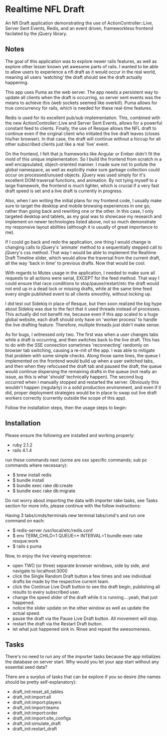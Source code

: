 # Realtime NFL Draft

An Nfl Draft application demonstrating the use of ActionController::Live, Server Sent Events, Redis, and an event driven, frameworkless frontend facilated by the jQuery library.

## Notes

The goal of this application was to explore newer rails features, as well as
explore other lesser known yet awesome parts of rails. I wanted to be able
to allow users to experience a nfl draft as it would occur in the real world,
meaning all users 'watching' the draft should see the draft actually happening.

This app uses Puma as the web server. The app needs a persistent way to update all clients when the draft is occurring, so server sent events was the means to achieve this (web sockets seemed like overkill). Puma allows for true concurrency for rails, which is needed for these real-time features.

Redis is used for its excellent pub/sub implementation. This, combined with the new ActionController::Live and Server Sent Events, allows for a powerful constant feed to clients. Finally, the use of Resque allows the NFL draft to continue even if the original client who initiated the live draft leaves (closes his/her browser). In that case, the draft will continue without a hiccup for all other subscribed clients just like a real 'live' event.

On the frontend, I felt that js frameworks like Angular or Ember didn't fit the mold of this unique implementation. So I build the frontend from scratch in a well encapsulated, object-oriented manner. I made sure not to pollute the global namespace, as well as explicitly make sure garbage collection could occur on processed/unused objects. jQuery was used simply for it's excellent DOM traversal functions, and animation. By not tying myself to a large framework, the frontend is much lighter, which is crucial if a very fast draft speed is set and a live draft is currently in progress.

Also, when I am writing the initial plans for my frontend code, I usually make sure to target the desktop and mobile browsing experiences in one go, rather than going back and rewriting one or the other. In this case, I only targeted desktop and tablets, as my goal was to showcase my research and implement on newer technologies listed above, not so much demonstrate my responsive layout abilities (although it is usually of great importance to me).

If I could go back and redo the application, one thing I would change is changing calls to jQuery's 'animate' method to a sequentially stepped call to jQuery's css method. That way I would be able to implement the Realtime Draft Timeline slider, which would allow the traversal from the current draft, all the way 'back in time' to previous drafts. Now that would be cool.

With regards to Mutex usage in the application, I needed to make sure all requests to all actions were serial, EXCEPT for the feed method. That way I could ensure that race conditions to stop/pause/restart/etc the draft would not end up in a dead lock or missing drafts, while at the same time feed every single published event to all clients smoothly, without locking up.

I did test out Sidekiq in place of Resque, but then soon realized the big hype about Sidekiq was due to the fact that it used threads instead of processes. This actually did not benefit me, because even if this app scaled to a huge global website, each draft should only have on 'worker process' to handle the live drafting feature. Therefore, multiple threads just didn't make sense.

As for bugs, I witnessed only two. The first was when a user changes tabs while a draft is occurring, and then switches back to the live draft. This has to do with the SSE connection sometimes 'reconnecting' randomly on browser tab switching, causing a re-init of the app. I was able to mitigate that problem with some simple checks. Along those same lines, the queue I implemented on the frontend would build up when a user switched tabs, and then when they refocused the draft tab and paused the draft, the queue would continue dispersing the remaining drafts in the queue (not really an issue, as this is what 'should' technically happen). The second bug occurred when I manually stopped and restarted the server. Obviously this wouldn't happen (regularly) in a solid production environment, and even if it did, proper deployment strategies would be in place to swap out live draft workers correctly (currently outside the scope of this app).


Follow the installation steps, then the usage steps to begin:


## Installation

Please ensure the following are installed and working properly:
  * ruby 2.1.2
  * rails 4.1.4

run these commands next (some are osx specific commands; sub pc commands where necessary):
  * $ brew install redis
  * $ bundle install
  * $ bundle exec rake db:create
  * $ bundle exec rake db:migrate

Do not worry about importing the data with importer rake tasks, see Tasks section for more info, please continue with the follow instructions:

Having 3 tabs/cmds/terminals new terminal tabs/cmd's and run one command on each:
  * $ redis-server /usr/local/etc/redis.conf
  * $ env TERM_CHILD=1 QUEUE=* INTERVAL=1 bundle exec rake resque:work
  * $ rails s puma

Now, to enjoy the live viewing experience:
  * open TWO (or three) separate browser windows, side by side, and navigate to localhost:3000
  * click the Single Random Draft button a few times and see individual drafts be made by the respective current team.
  * click the Continue Live Draft button to see the draft begin, publishing all results to every subscribed user.
  * change the speed slider of the draft while it is running....yeah, that just happened.
  * notice the slider update on the other window as well as update the actual speed.
  * pause the draft via the Pause Live Draft button. All movement will stop.
  * restart the draft via the Restart Draft button.
  * let what just happened sink in. Rinse and repeat the awesomeness.

## Tasks

There's no need to run any of the importer tasks because the app initializes the database on server start. Why would you let your app start without any essential seed data? 

There are a surplus of tasks that can be explore if you so desire (the names should be pretty self-explanatory):

* draft_init:reset_all_tables
* draft_init:import:all
* draft_init:import:players
* draft_init:import:teams
* draft_init:import:order
* draft_init:import:site_configs
* draft_init:simulate_draft
* draft_init:restart_draft


